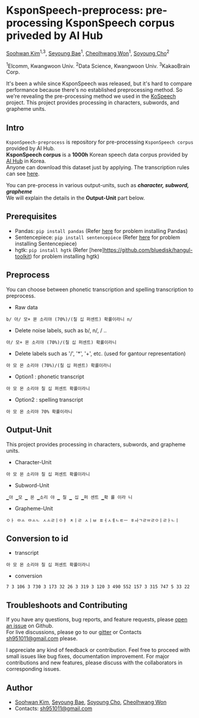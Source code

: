 # KsponSpeech-preprocess: pre-processing KsponSpeech corpus priveded by AI Hub
  
[Soohwan Kim](https://github.com/sooftware)<sup>1,3</sup>, [Seyoung Bae](https://github.com/triplet02)<sup>1</sup>, [Cheolhwang Won](https://github.com/wch18735)<sup>1</sup>, [Soyoung Cho](https://github.com/SoYoungCho)<sup>2</sup> 
  
<sup>1</sup>Elcomm, Kwangwoon Univ. <sup>2</sup>Data Science, Kwangwoon Univ. <sup>3</sup>KakaoBrain Corp.  
  
It's been a while since KsponSpeech was released, but it's hard to compare performance because there's no established preprocessing method. So we're revealing the pre-processing method we used in the [KoSpeech](https://github.com/sooftware/KoSpeech) project. This project provides processing in characters, subwords, and grapheme units.    
  
## Intro

`KsponSpeech-preprocess` is repository for pre-processing `KsponSpeech corpus` provided by AI Hub.  
**KsponSpeech corpus** is a **1000h** Korean speech data corpus provided by [AI Hub](http://www.aihub.or.kr/) in Korea.   
Anyone can download this dataset just by applying. The transcription rules can see [here](http://www.aihub.or.kr/sites/default/files/2019-12/%ED%95%9C%EA%B5%AD%EC%96%B4%20%EC%9D%8C%EC%84%B1%20%EC%A0%84%EC%82%AC%EA%B7%9C%EC%B9%99%20v1.0.pdf).  
  
You can pre-process in various output-units, such as ***character, subword, grapheme***  
We will explain the details in the **Output-Unit** part below.
   
## Prerequisites
* Pandas: `pip install pandas` (Refer [here](https://github.com/pandas-dev/pandas) for problem installing Pandas)  
* Sentencepiece: `pip install sentencepiece` (Refer [here](https://github.com/google/sentencepiece) for problem installing Sentencepiece) 
* hgtk: `pip install hgtk` (Refer [here]https://github.com/bluedisk/hangul-toolkit) for problem installing hgtk) 

   
## Preprocess
  
You can choose between phonetic transcription and spelling transcription to preprocess.  
  
* Raw data
```
b/ 아/ 모+ 몬 소리야 (70%)/(칠 십 퍼센트) 확률이라니 n/
``` 
  
* Delete noise labels, such as b/, n/, / ..
```
아/ 모+ 몬 소리야 (70%)/(칠 십 퍼센트) 확률이라니
```
  
* Delete labels such as '/', '*', '+', etc. (used for gantour representation)
```
아 모 몬 소리야 (70%)/(칠 십 퍼센트) 확률이라니
```
  
* Option1 : phonetic transcript
```
아 모 몬 소리야 칠 십 퍼센트 확률이라니
```

* Option2 : spelling transcript
```
아 모 몬 소리야 70% 확률이라니
```
  
## Output-Unit
   
This project provides processing in characters, subwords, and grapheme units.   
  
* Character-Unit
```
아 모 몬 소리야 칠 십 퍼센트 확률이라니
```
  
* Subword-Unit
```
▁아 ▁모 ▁ 몬 ▁소리 야 ▁ 칠 ▁ 십 ▁퍼 센트 ▁확 률 이라 니
```

* Grapheme-Unit
```
ㅇㅏ ㅁㅗ ㅁㅗㄴ ㅅㅗㄹㅣㅇㅑ ㅊㅣㄹ ㅅㅣㅂ ㅍㅓㅅㅔㄴㅌㅡ ㅎㅘㄱㄹㅠㄹㅇㅣㄹㅏㄴㅣ
```
   
## Conversion to id
  
* transcript
```
아 모 몬 소리야 칠 십 퍼센트 확률이라니
```

* conversion
```
7 3 106 3 730 3 173 32 26 3 319 3 120 3 490 552 157 3 315 747 5 33 22
```
   
## Troubleshoots and Contributing
  
If you have any questions, bug reports, and feature requests, please [open an issue](https://github.com/sooftware/KsponSpeech.preprocess/issues) on Github.   
For live discussions, please go to our [gitter](https://gitter.im/Korean-Speech-Recognition/community) or Contacts sh951011@gmail.com please.  
  
I appreciate any kind of feedback or contribution.  Feel free to proceed with small issues like bug fixes, documentation improvement.  For major contributions and new features, please discuss with the collaborators in corresponding issues.  
  
## Author
* [Soohwan Kim](https://github.com/sooftware), [Seyoung Bae](https://github.com/triplet02), [Soyoung Cho](https://github.com/SoYoungCho), [Cheolhwang Won](https://github.com/wch18735)
* Contacts: sh951011@gmail.com
